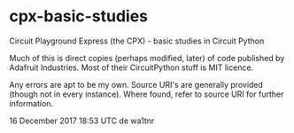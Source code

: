 # cpx-basic-studies
Circuit Playground Express (the CPX) - basic studies in Circuit Python

Much of this is direct copies (perhaps modified, later) of code
published by Adafruit Industries.  Most of their CircuitPython stuff
is MIT licence.

Any errors are apt to be my own.  Source URI's are generally provided
(though not in every instance). Where found, refer to source URI for
further information.

16 December 2017 18:53 UTC de wa1tnr

